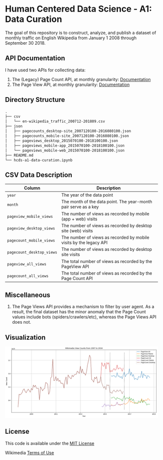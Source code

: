 # Human Centered Data Science - A1: Data Curation

The goal of this repository is to construct, analyze, and publish a dataset of monthly traffic on English Wikipedia from January 1 2008 through September 30 2018.

## API Documentation

I have used two APIs for collecting data:
1. The (Legacy) Page Count API, at monthly granularity: [Documentation](https://wikitech.wikimedia.org/wiki/Analytics/AQS/Legacy_Pagecounts#Pagecounts)  
2. The Page View API, at monthly granularity:  [Documentation](https://wikitech.wikimedia.org/wiki/Analytics/AQS/Pageviews#Monthly_counts)

## Directory Structure

```
.
├── csv
│   └── en-wikipedia_traffic_200712-201809.csv
├── json
│   ├── pagecounts_desktop-site_2007120100-2016080100.json
│   ├── pagecounts_mobile-site_2007120100-2016080100.json
│   ├── pageviews_desktop_2015070100-2018100100.json
│   ├── pageviews_mobile-app_2015070100-2018100100.json
│   └── pageviews_mobile-web_2015070100-2018100100.json
├── README.md
└── hcds-a1-data-curation.ipynb  
```

## CSV Data Description

| Column | Description |
|--------|-------------|
| `year`   | The year of the data point |
| `month`  | The month of the data point. The year-month pair serve as a key |
| `pageview_mobile_views` | The number of views as recorded by mobile (app + web) visits |
| `pageview_desktop_views` | The number of views as recorded by desktop site (web) visits |
| `pagecount_mobile_views` | The number of views as recorded by mobile visits by the legacy API |
| `pagecount_desktop_views` | The number of views as recorded by desktop site visits |
| `pageview_all_views` | The total number of views as recorded by the PageView API |
| `pagecount_all_views` | The total number of views as recorded by the Page Count API |

## Miscellaneous

1. The Page Views API provides a mechanism to filter by user agent. As a result, the final dataset has the minor anomaly that the Page Count values include bots (spiders/crawlers/etc), whereas the Page Views API does not.

## Visualization

![Wikimedia Visits from 2007 to 2018](wikimedia_views_2007-2018.png)

## License

This code is available under the [MIT License](LICENSE)

Wikimedia [Terms of Use](https://foundation.wikimedia.org/wiki/Terms_of_Use/en)
